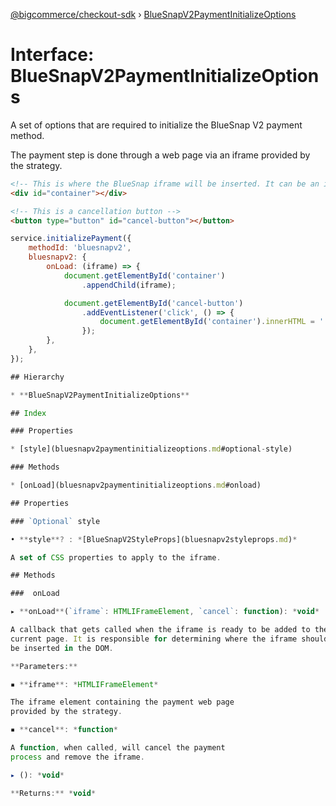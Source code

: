 [@bigcommerce/checkout-sdk](../README.md) › [BlueSnapV2PaymentInitializeOptions](bluesnapv2paymentinitializeoptions.md)

# Interface: BlueSnapV2PaymentInitializeOptions

A set of options that are required to initialize the BlueSnap V2 payment
method.

The payment step is done through a web page via an iframe provided by the
strategy.

```html
<!-- This is where the BlueSnap iframe will be inserted. It can be an in-page container or a modal -->
<div id="container"></div>

<!-- This is a cancellation button -->
<button type="button" id="cancel-button"></button>
```

```js
service.initializePayment({
    methodId: 'bluesnapv2',
    bluesnapv2: {
        onLoad: (iframe) => {
            document.getElementById('container')
                .appendChild(iframe);

            document.getElementById('cancel-button')
                .addEventListener('click', () => {
                    document.getElementById('container').innerHTML = '';
                });
        },
    },
});

## Hierarchy

* **BlueSnapV2PaymentInitializeOptions**

## Index

### Properties

* [style](bluesnapv2paymentinitializeoptions.md#optional-style)

### Methods

* [onLoad](bluesnapv2paymentinitializeoptions.md#onload)

## Properties

### `Optional` style

• **style**? : *[BlueSnapV2StyleProps](bluesnapv2styleprops.md)*

A set of CSS properties to apply to the iframe.

## Methods

###  onLoad

▸ **onLoad**(`iframe`: HTMLIFrameElement, `cancel`: function): *void*

A callback that gets called when the iframe is ready to be added to the
current page. It is responsible for determining where the iframe should
be inserted in the DOM.

**Parameters:**

▪ **iframe**: *HTMLIFrameElement*

The iframe element containing the payment web page
provided by the strategy.

▪ **cancel**: *function*

A function, when called, will cancel the payment
process and remove the iframe.

▸ (): *void*

**Returns:** *void*
